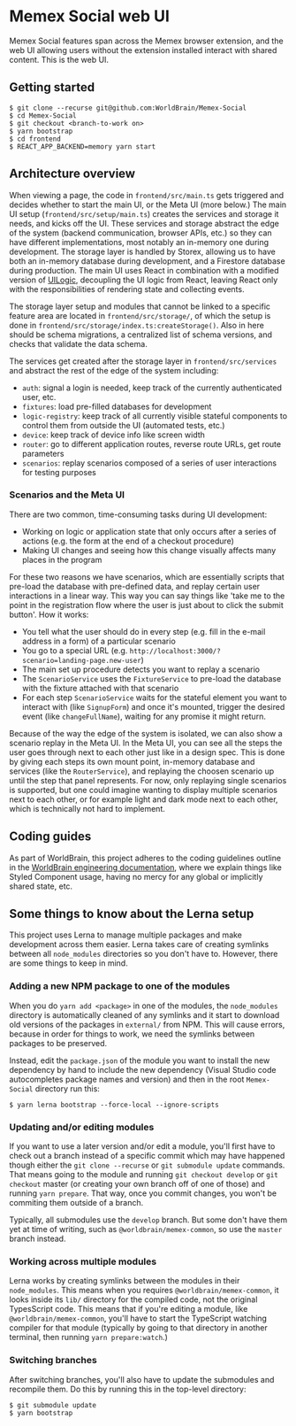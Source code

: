 # Memex Social web UI

Memex Social features span across the Memex browser extension, and the web UI allowing users without the extension installed interact with shared content. This is the web UI.

## Getting started

```
$ git clone --recurse git@github.com:WorldBrain/Memex-Social
$ cd Memex-Social
$ git checkout <branch-to-work on>
$ yarn bootstrap
$ cd frontend
$ REACT_APP_BACKEND=memory yarn start
```

## Architecture overview

When viewing a page, the code in `frontend/src/main.ts` gets triggered and decides whether to start the main UI, or the Meta UI (more below.) The main UI setup (`frontend/src/setup/main.ts`) creates the services and storage it needs, and kicks off the UI. These services and storage abstract the edge of the system (backend communication, browser APIs, etc.) so they can have different implementations, most notably an in-memory one during development. The storage layer is handled by Storex, allowing us to have both an in-memory database during development, and a Firestore database during production. The main UI uses React in combination with a modified version of [UILogic](https://github.com/ShishKabab/ui-logic/), decoupling the UI logic from React, leaving React only with the responsibilities of rendering state and collecting events.

The storage layer setup and modules that cannot be linked to a specific feature area are located in `frontend/src/storage/`, of which the setup is done in `frontend/src/storage/index.ts:createStorage()`. Also in here should be schema migrations, a centralized list of schema versions, and checks that validate the data schema.

The services get created after the storage layer in `frontend/src/services` and abstract the rest of the edge of the system including:

-   `auth`: signal a login is needed, keep track of the currently authenticated user, etc.
-   `fixtures`: load pre-filled databases for development
-   `logic-registry`: keep track of all currently visible stateful components to control them from outside the UI (automated tests, etc.)
-   `device`: keep track of device info like screen width
-   `router`: go to different application routes, reverse route URLs, get route parameters
-   `scenarios`: replay scenarios composed of a series of user interactions for testing purposes

### Scenarios and the Meta UI

There are two common, time-consuming tasks during UI development:

-   Working on logic or application state that only occurs after a series of actions (e.g. the form at the end of a checkout procedure)
-   Making UI changes and seeing how this change visually affects many places in the program

For these two reasons we have scenarios, which are essentially scripts that pre-load the database with pre-defined data, and replay certain user interactions in a linear way. This way you can say things like 'take me to the point in the registration flow where the user is just about to click the submit button'. How it works:

-   You tell what the user should do in every step (e.g. fill in the e-mail address in a form) of a particular scenario
-   You go to a special URL (e.g. `http://localhost:3000/?scenario=landing-page.new-user`)
-   The main set up procedure detects you want to replay a scenario
-   The `ScenarioService` uses the `FixtureService` to pre-load the database with the fixture attached with that scenario
-   For each step `ScenarioService` waits for the stateful element you want to interact with (like `SignupForm`) and once it's mounted, trigger the desired event (like `changeFullName`), waiting for any promise it might return.

Because of the way the edge of the system is isolated, we can also show a scenario replay in the Meta UI. In the Meta UI, you can see all the steps the user goes through next to each other just like in a design spec. This is done by giving each steps its own mount point, in-memory database and services (like the `RouterService`), and replaying the choosen scenario up until the step that panel represents. For now, only replaying single scenarios is supported, but one could imagine wanting to display multiple scenarios next to each other, or for example light and dark mode next to each other, which is technically not hard to implement.

## Coding guides

As part of WorldBrain, this project adheres to the coding guidelines outline in the [WorldBrain engineering documentation](https://worldbrain.github.io/WorldBrain-Engineering/#/), where we explain things like Styled Component usage, having no mercy for any global or implicitly shared state, etc.

## Some things to know about the Lerna setup

This project uses Lerna to manage multiple packages and make development across them easier. Lerna takes care of creating symlinks between all `node_modules` directories so you don't have to. However, there are some things to keep in mind.

### Adding a new NPM package to one of the modules

When you do `yarn add <package>` in one of the modules, the `node_modules` directory is automatically cleaned of any symlinks and it start to download old versions of the packages in `external/` from NPM. This will cause errors, because in order for things to work, we need the symlinks between packages to be preserved.

Instead, edit the `package.json` of the module you want to install the new dependency by hand to include the new dependency (Visual Studio code autocompletes package names and version) and then in the root `Memex-Social` directory run this:

```
$ yarn lerna bootstrap --force-local --ignore-scripts
```

### Updating and/or editing modules

If you want to use a later version and/or edit a module, you'll first have to check out a branch instead of a specific commit which may have happened though either the `git clone --recurse` or `git submodule update` commands. That means going to the module and running `git checkout develop` or `git checkout` master (or creating your own branch off of one of those) and running `yarn prepare`. That way, once you commit changes, you won't be commiting them outside of a branch.

Typically, all submodules use the `develop` branch. But some don't have them yet at time of writing, such as `@worldbrain/memex-common`, so use the `master` branch instead.

### Working across multiple modules

Lerna works by creating symlinks between the modules in their `node_modules`. This means when you requires `@worldbrain/memex-common`, it looks inside its `lib/` directory for the compiled code, not the original TypesScript code. This means that if you're editing a module, like `@worldbrain/memex-common`, you'll have to start the TypeScript watching compiler for that module (typically by going to that directory in another terminal, then running `yarn prepare:watch`.)

### Switching branches

After switching branches, you'll also have to update the submodules and recompile them. Do this by running this in the top-level directory:

```
$ git submodule update
$ yarn bootstrap
```
